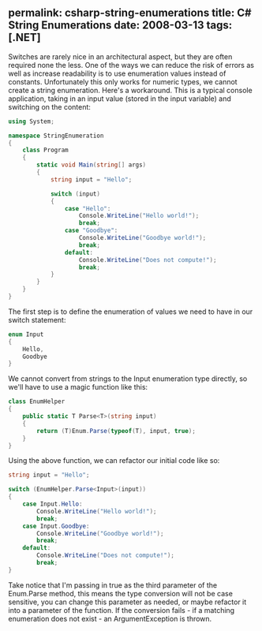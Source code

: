 permalink: csharp-string-enumerations
title: C# String Enumerations
date: 2008-03-13
tags: [.NET]
---
Switches are rarely nice in an architectural aspect, but they are often required none the less. One of the ways we can reduce the risk of errors as well as increase readability is to use enumeration values instead of constants. Unfortunately this only works for numeric types, we cannot create a string enumeration. Here's a workaround.  This is a typical console application, taking in an input value (stored in the input variable) and switching on the content:

<!-- more -->

```csharp
using System;

namespace StringEnumeration
{
	class Program
	{
		static void Main(string[] args)
		{
			string input = "Hello";

			switch (input)
			{
				case "Hello":
					Console.WriteLine("Hello world!");
					break;
				case "Goodbye":
					Console.WriteLine("Goodbye world!");
					break;
				default:
					Console.WriteLine("Does not compute!");
					break;
			}
		}
	}
}
```

The first step is to define the enumeration of values we need to have in our switch statement:

```csharp
enum Input
{
	Hello,
	Goodbye
}
```

We cannot convert from strings to the Input enumeration type directly, so we'll have to use a magic function like this:

```csharp
class EnumHelper
{
	public static T Parse<T>(string input)
	{
		return (T)Enum.Parse(typeof(T), input, true);
	}
}
```

Using the above function, we can refactor our initial code like so:

```csharp
string input = "Hello";

switch (EnumHelper.Parse<Input>(input))
{
	case Input.Hello:
		Console.WriteLine("Hello world!");
		break;
	case Input.Goodbye:
		Console.WriteLine("Goodbye world!");
		break;
	default:
		Console.WriteLine("Does not compute!");
		break;
}
```

Take notice that I'm passing in true as the third parameter of the Enum.Parse method, this means the type conversion will not be case sensitive, you can change this parameter as needed, or maybe refactor it into a parameter of the function. If the conversion fails - if a matching enumeration does not exist - an ArgumentException is thrown.
